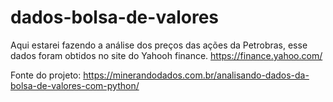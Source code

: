 # dados-bolsa-de-valores
Aqui estarei fazendo a análise dos preços das ações da Petrobras, esse dados foram obtidos no site do Yahooh finance. https://finance.yahoo.com/

Fonte do projeto: https://minerandodados.com.br/analisando-dados-da-bolsa-de-valores-com-python/
